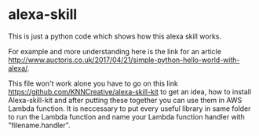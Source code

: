 # alexa-skill

This is just a python code which shows how this alexa skill works.

For example and more understanding here is the link for an article http://www.auctoris.co.uk/2017/04/21/simple-python-hello-world-with-alexa/.

This file won't work alone you have to go on this link https://github.com/KNNCreative/alexa-skill-kit  to get an idea, how to install Alexa-skill-kit and after putting these together you can use them in AWS Lambda function. It is neccessary to put every useful library in same folder to run the Lambda function and name your Lambda function handler with "filename.handler".
